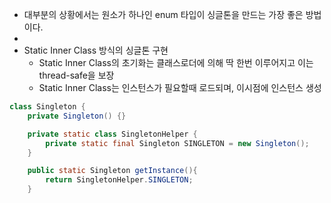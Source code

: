 * 대부분의 상황에서는 원소가 하나인 enum 타입이 싱글톤을 만드는 가장 좋은 방법이다.
* 
* Static Inner Class 방식의 싱글톤 구현
  * Static Inner Class의 초기화는 클래스로더에 의해 딱 한번 이루어지고 이는 thread-safe을 보장
  * Static Inner Class는 인스턴스가 필요할때 로드되며, 이시점에 인스턴스 생성
``` java
class Singleton {
    private Singleton() {}

    private static class SingletonHelper {
        private static final Singleton SINGLETON = new Singleton();
    }

    public static Singleton getInstance(){
        return SingletonHelper.SINGLETON;
    }
```	
